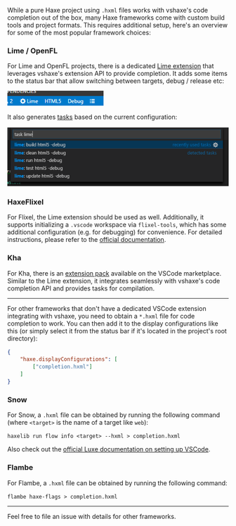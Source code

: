 While a pure Haxe project using `.hxml` files works with vshaxe's code completion out of the box, many Haxe frameworks come with custom build tools and project formats. This requires additional setup, here's an overview for some of the most popular framework choices:

### Lime / OpenFL

For Lime and OpenFL projects, there is a dedicated [Lime extension](https://marketplace.visualstudio.com/items?itemName=openfl.lime-vscode-extension) that leverages vshaxe's extension API to provide completion. It adds some items to the status bar that allow switching between targets, debug / release etc:

![](images/framework-notes/lime-status-bar.png)

It also generates [tasks](/vshaxe/vshaxe/wiki/Build-Tasks) based on the current configuration:

![](images/framework-notes/lime-tasks.png)

### HaxeFlixel

For Flixel, the Lime extension should be used as well. Additionally, it supports initializing a `.vscode` workspace via `flixel-tools`, which has some additional configuration (e.g. for debugging) for convenience. For detailed instructions, please refer to the [official documentation](http://haxeflixel.com/documentation/visual-studio-code/).

### Kha

For Kha, there is an [extension pack](https://marketplace.visualstudio.com/items?itemName=kodetech.kha-extension-pack) available on the VSCode marketplace. Similar to the Lime extension, it integrates seamlessly with vshaxe's code completion API and provides tasks for compilation.

---

For other frameworks that don't have a dedicated VSCode extension integrating with vshaxe, you need to obtain a `*.hxml` file for code completion to work. You can then add it to the display configurations like this (or simply select it from the status bar if it's located in the project's root directory):

```json
{
    "haxe.displayConfigurations": [
        ["completion.hxml"]
    ]
}
```

### Snow

For Snow, a `.hxml` file can be obtained by running the following command (where `<target>` is the name of a target like `web`):

```
haxelib run flow info <target> --hxml > completion.hxml
```

Also check out the [official Luxe documentation on setting up VSCode](https://luxeengine.com/setup-an-ide/#vscode).

### Flambe

For Flambe, a `.hxml` file can be obtained by running the following command:

```
flambe haxe-flags > completion.hxml
```

_____________________

Feel free to file an issue with details for other frameworks.
